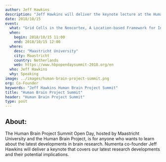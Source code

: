 ```yaml
---
author: Jeff Hawkins
description: "Jeff Hawkins will deliver the keynote lecture at the Human Brain Project Summit Open Day 2018 in Maastricht.  The Open Day is open to the general public and focuses on how modern computing technologies can enhance our understanding of the brain."
date: 2018/10/15
event:
  what: "Grid Cells in the Neocortex, A Location-based Framework for Intelligence and Cortical Computation"
  when:
    begin: 2018/10/15 11:00
    end: 2018/10/15 12:00
  where:
    desc: "Maastricht University"
    city: Maastricht
    country: Netherlands
    web: https://www.hbpopendaysummit-2018.org/en
  who: Jeff Hawkins
  why: Speaking
image: ../images/human-brain-project-summit.png
org: Co-Founder
keywords: "Jeff Hawkins Human Brain Project Summit"
title: "Human Brain Project Summit"
header: "Human Brain Project Summit"
type: post
---
```


## About:

The Human Brain Project Summit Open Day, hosted by Maastricht University and the Human Brain Project, is for anyone who wants to learn about the latest developments in brain research.  Numenta co-founder Jeff Hawkins will deliver a keynote that covers our latest research developments and their potential implications.
